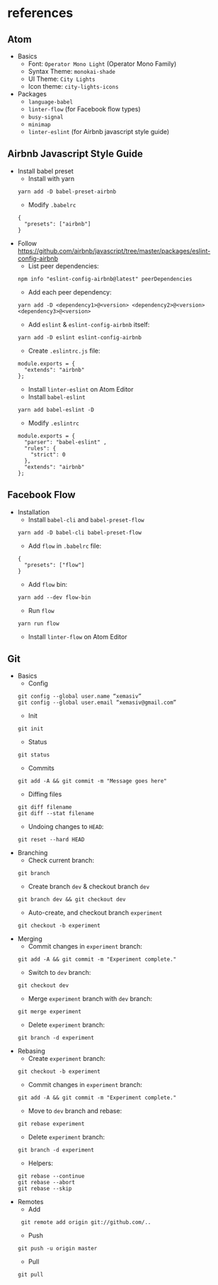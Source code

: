 # references

## Atom

* Basics
  * Font: `Operator Mono Light` (Operator Mono Family)
  * Syntax Theme: `monokai-shade`
  * UI Theme: `City Lights`
  * Icon theme: `city-lights-icons`
* Packages
  * `language-babel`
  * `linter-flow` (for Facebook flow types)
  * `busy-signal`
  * `minimap`
  * `linter-eslint` (for Airbnb javascript style guide)

## Airbnb Javascript Style Guide
* Install babel preset
  * Install with yarn
  ```
  yarn add -D babel-preset-airbnb
  ```
  * Modify `.babelrc`
  ```
  {
    "presets": ["airbnb"]
  }
  ```
* Follow https://github.com/airbnb/javascript/tree/master/packages/eslint-config-airbnb
  * List peer dependencies:
  ```
  npm info "eslint-config-airbnb@latest" peerDependencies
  ```
  * Add each peer dependency:
  ```
  yarn add -D <dependency1>@<version> <dependency2>@<version> <dependency3>@<version>
  ```
  * Add `eslint` & `eslint-config-airbnb` itself:
  ```
  yarn add -D eslint eslint-config-airbnb
  ```
  * Create `.eslintrc.js` file:
  ```
  module.exports = {
    "extends": "airbnb"
  };
  ```
  * Install `linter-eslint` on Atom Editor
  * Install `babel-eslint`
  ```
  yarn add babel-eslint -D
  ```
  * Modify `.eslintrc`
  ```
  module.exports = {
    "parser": "babel-eslint" ,
    "rules": {
      "strict": 0
    },
    "extends": "airbnb"
  };
  ```

## Facebook Flow
* Installation
  * Install `babel-cli` and `babel-preset-flow`
  ```
  yarn add -D babel-cli babel-preset-flow
  ```
  * Add `flow` in `.babelrc` file:
  ```
  {
    "presets": ["flow"]
  }
  ```
  * Add `flow` bin:
  ```
  yarn add --dev flow-bin
  ```
  * Run `flow`
  ```
  yarn run flow
  ```
  * Install `linter-flow` on Atom Editor

## Git

* Basics
  * Config
  ```
  git config --global user.name “xemasiv”
  git config --global user.email “xemasiv@gmail.com”
  ```
  * Init
  ```
  git init
  ```
  * Status
  ```
  git status
  ```
  * Commits
  ```
  git add -A && git commit -m "Message goes here"
  ```
  * Diffing files
  ```
  git diff filename
  git diff --stat filename
  ```
  * Undoing changes to `HEAD`:
  ```
  git reset --hard HEAD
  ```
* Branching
  * Check current branch:
  ```
  git branch
  ```
  * Create branch `dev` & checkout branch `dev`
  ```
  git branch dev && git checkout dev
  ```
  * Auto-create, and checkout branch `experiment`
  ```
  git checkout -b experiment
  ```
* Merging
  * Commit changes in `experiment` branch:
  ```
  git add -A && git commit -m "Experiment complete."
  ```
  * Switch to `dev` branch:
  ```
  git checkout dev
  ```
  * Merge `experiment` branch with `dev` branch:
  ```
  git merge experiment
  ```
  * Delete `experiment` branch:
  ```
  git branch -d experiment
  ```
* Rebasing
  * Create `experiment` branch:
  ```
  git checkout -b experiment
  ```
  * Commit changes in `experiment` branch:
  ```
  git add -A && git commit -m "Experiment complete."
  ```
  * Move to `dev` branch and rebase:
  ```
  git rebase experiment
  ```
  * Delete `experiment` branch:
  ```
  git branch -d experiment
  ```
  * Helpers:
  ```
  git rebase --continue
  git rebase --abort
  git rebase --skip
  ```
* Remotes
  * Add
  ```
   git remote add origin git://github.com/..
  ```
  * Push
  ```
  git push -u origin master
  ```
  * Pull
  ```
  git pull
  ```
